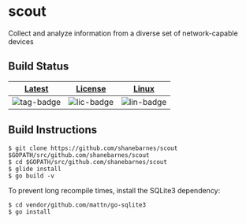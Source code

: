 # scout

Collect and analyze information from a diverse set of network-capable devices

## Build Status

| [Latest][tag-link] | [License][lic-link] | [Linux][lin-link] |
| :----------------: | :-----------------: | :---------------: |
| ![tag-badge]       | ![lic-badge]        | ![lin-badge]      |

[lic-badge]: https://img.shields.io/github/license/shanebarnes/scout.svg "License"
[lic-link]: https://github.com/shanebarnes/scout/blob/master/LICENSE "License"
[lin-badge]: https://travis-ci.org/shanebarnes/scout.svg?branch=master "Travis build status"
[lin-link]:  https://travis-ci.org/shanebarnes/scout "Travis build status"
[tag-badge]: https://img.shields.io/github/tag/shanebarnes/scout.svg "Latest"
[tag-link]: https://github.com/shanebarnes/scout/releases "Latest"

## Build Instructions

``` shell
$ git clone https://github.com/shanebarnes/scout $GOPATH/src/github.com/shanebarnes/scout
$ cd $GOPATH/src/github.com/shanebarnes/scout
$ glide install
$ go build -v 
```

To prevent long recompile times, install the SQLite3 dependency:

``` shell
$ cd vendor/github.com/mattn/go-sqlite3
$ go install
```
